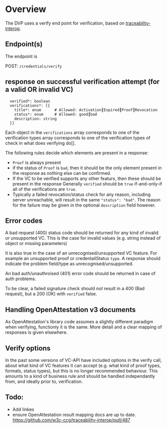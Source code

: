 # Overview

The DVP uses a verify end point for verification, based on [traceability-
interop](https://github.com/w3c-ccg/traceability-interop).

## Endpoint(s)

The endpoint is

POST: `/credentials/verify`

## response on successful verification attempt (for a valid OR invalid VC)

    
    
      verified*: boolean
      verifications*: [{
        title*: enum      # Allowed: Activation┃Expired┃Proof┃Revocation
        status*: enum     # Allowed: good┃bad
        description: string
      }]
     
    

Each object in the `verifications` array corresponds to one of the
verification types array corresponds to one of the verification types of check
in what does verifying do[].

The following rules decide which elements are present in a response:

  * `Proof` is always present
  * if the status of `Proof` is `bad`, then it should be the only element present in the response as nothing else can be confirmed.
  * If the VC to be verified supports any other featurs, then these should be present in the response Generally `verified` should be `true` if-and-only-if all of the verifications are `true`.
  * Typically a failed revocation/status check for any reason, including server unreachable, will result in the same `"status": "bad"`. The reason for the failure may be given in the optional `description` field however.

## Error codes

A bad request (400) status code should be returned for any kind of invalid or
unsupported VC. This is the case for invalid values (e.g. string instead of
object or missing parameters)

It is also true in the case of an unrecognised/unsupported VC feature. For
example an unsupported proof or credentailStatus `type`. A response should
indicate the problem field/type as unrecognised/unsupported.

An bad auth/unauthroised (401) error code should be returned in case of auth
problems.

To be clear, a failed signature check should _not_ result in a 400 (Bad
request), but a 200 (OK) with `verified` false.

## Handling OpenAttestation v3 documents

As OpenAttestation's library code assumes a slightly different paradigm when
verifying, functionly it is the same. More detail and a clear mapping of
responses is given elsewhere.

## Verify options

In the past some versions of VC-API have included options in the verify call,
about what kind of VC features it can accept (e.g. what kind of proof types,
formats, status types), but this is no longer recommended behaviour. This
amounts to a kind of business rule and should be handled independantly from,
and ideally prior to, verification.

## Todo:

  * Add linkes
  * ensure OpenAttestation result mapping docs are up to date. https://github.com/w3c-ccg/traceability-interop/pull/487



